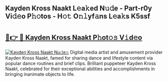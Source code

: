 ## Kayden Kross Naakt L𝚎a𝚔ed N𝚞𝚍e - Part-r0y Vi𝚍𝚎o P𝚑𝚘tos - H𝚘𝚝 O𝚗𝚕yf𝚊ns L𝚎a𝚔s K5ssf

# <h2><a href="http://kfdwaa8.oniu.top/?m=Kayden+Kross+Naakt">🔗👉 🔴 Kayden Kross Naakt P𝚑ot𝚘𝚜 V𝚒d𝚎o</a></h2>

[![Kayden Kross Naakt Nu𝚍e𝚜](https://i.imgur.com/0qMVB7G.gif)](http://kfdwaa8.oniu.top/?m=Kayden+Kross+Naakt)
Digital media artist and amusement provider Kayden Kross Naakt, famed for sharing dance and lifestyle content via popular dance routines and brief clips. Brilliant puppeteer Kayden Kross Naakt, celebrated for their exceptional abilities and accomplishments in bringing inanimate objects to life.  
